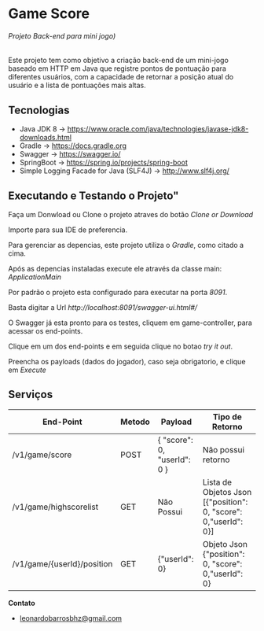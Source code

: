# Game Score  
###### Projeto Back-end para mini jogo)
Este projeto tem como objetivo a criação back-end de um mini-jogo baseado em HTTP em Java
que registre pontos de pontuação para diferentes usuários, com a capacidade de retornar a posição atual do usuário e a lista de pontuações mais altas.



## Tecnologias

- Java JDK 8   -> https://www.oracle.com/java/technologies/javase-jdk8-downloads.html
- Gradle       -> https://docs.gradle.org
- Swagger      -> https://swagger.io/
- SpringBoot   -> https://spring.io/projects/spring-boot
- Simple Logging Facade for Java (SLF4J) -> http://www.slf4j.org/



## Executando e Testando o Projeto"
Faça um Donwload ou Clone o projeto atraves do botão *Clone or Download* 

Importe para sua IDE de preferencia.

Para gerenciar as depencias, este projeto utiliza o *Gradle*, como citado a cima.

Após as depencias instaladas execute ele através da classe main: *ApplicationMain*

Por padrão o projeto esta configurado para executar na porta *8091*.

Basta digitar a Url *http://localhost:8091/swagger-ui.html#/*

O Swagger já esta pronto para os testes, cliquem em game-controller, para acessar os end-points.

Clique em um dos end-points e em seguida clique no botao *try it out*.

Preencha os payloads (dados do jogador), caso seja obrigatorio, e clique em *Execute*

## Serviços


|   End-Point                 |  Metodo |  Payload                  |  Tipo de Retorno                                                |
|-----------------------------|---------|---------------------------|-----------------------------------------------------------------|
| /v1/game/score              |  POST   |{ "score": 0, "userId": 0 }| Não possui retorno                                              |
| /v1/game/highscorelist      |  GET    | Não Possui                | Lista de Objetos Json  [{"position": 0, "score": 0,"userId": 0}]|	
| /v1/game/{userId}/position  |  GET    | {"userId": 0}             | Objeto  Json    {"position": 0, "score": 0,"userId": 0}         |	


  
  
  **Contato**
* leonardobarrosbhz@gmail.com 
  
